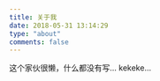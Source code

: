 ```yaml
---
title: 关于我
date: 2018-05-31 13:14:29
type: "about"
comments: false
---
```


这个家伙很懒，什么都没有写...
kekeke...